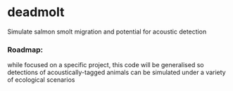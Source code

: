 # deadmolt
Simulate salmon smolt migration and potential for acoustic detection

### Roadmap: 
while focused on a specific project, this code will be generalised so detections of acoustically-tagged animals can be simulated under a variety of ecological scenarios

